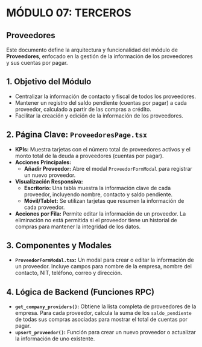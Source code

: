 # MÓDULO 07: TERCEROS
## Proveedores

Este documento define la arquitectura y funcionalidad del módulo de **Proveedores**, enfocado en la gestión de la información de los proveedores y sus cuentas por pagar.

## 1. Objetivo del Módulo

-   Centralizar la información de contacto y fiscal de todos los proveedores.
-   Mantener un registro del saldo pendiente (cuentas por pagar) a cada proveedor, calculado a partir de las compras a crédito.
-   Facilitar la creación y edición de la información de los proveedores.

## 2. Página Clave: `ProveedoresPage.tsx`

-   **KPIs:** Muestra tarjetas con el número total de proveedores activos y el monto total de la deuda a proveedores (cuentas por pagar).
-   **Acciones Principales:**
    -   **Añadir Proveedor:** Abre el modal `ProveedorFormModal` para registrar un nuevo proveedor.
-   **Visualización Responsiva:**
    -   **Escritorio:** Una tabla muestra la información clave de cada proveedor, incluyendo nombre, contacto y saldo pendiente.
    -   **Móvil/Tablet:** Se utilizan tarjetas que resumen la información de cada proveedor.
-   **Acciones por Fila:** Permite editar la información de un proveedor. La eliminación no está permitida si el proveedor tiene un historial de compras para mantener la integridad de los datos.

## 3. Componentes y Modales

-   **`ProveedorFormModal.tsx`:** Un modal para crear o editar la información de un proveedor. Incluye campos para nombre de la empresa, nombre del contacto, NIT, teléfono, correo y dirección.

## 4. Lógica de Backend (Funciones RPC)

-   **`get_company_providers()`:** Obtiene la lista completa de proveedores de la empresa. Para cada proveedor, calcula la suma de los `saldo_pendiente` de todas sus compras asociadas para mostrar el total de cuentas por pagar.
-   **`upsert_proveedor()`:** Función para crear un nuevo proveedor o actualizar la información de uno existente.
